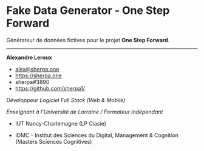 # Fake Data Generator - One Step Forward

Générateur de données fictives pour le projet **One Step Forward**.

---

**Alexandre Leroux**

- alex@sherpa.one
- https://sherpa.one
- sherpa#3890
- https://github.com/sherpa1/

_Développeur Logiciel Full Stack (Web & Mobile)_

_Enseignant à l'Université de Lorraine / Formateur indépendant_

- IUT Nancy-Charlemagne (LP Ciasie)

- IDMC - Institut des Sciences du Digital, Management & Cognition (Masters Sciences Cognitives)
